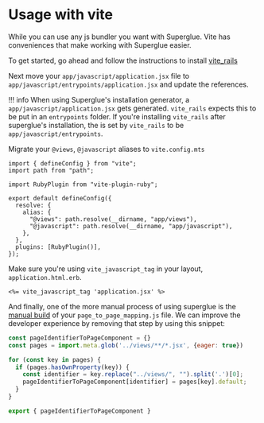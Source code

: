 # Usage with vite

While you can use any js bundler you want with Superglue. Vite has
conveniences that make working with Superglue easier.

To get started, go ahead and follow the instructions to install
[vite_rails](https://github.com/ElMassimo/vite_ruby?tab=readme-ov-file#installation-)


Next move your `app/javascript/application.jsx` file to
`app/javascript/entrypoints/application.jsx` and update the references.

!!! info
    When using Superglue's installation generator, a `app/javascript/application.jsx` gets
    generated. `vite_rails` expects this to be put in an `entrypoints` folder. If you're installing
    `vite_rails` after superglue's installation, the is set by `vite_rails` to be `app/javascript/entrypoints`.

Migrate your `@views`, `@javascript` aliases to `vite.config.mts`

```
import { defineConfig } from "vite";
import path from "path";

import RubyPlugin from "vite-plugin-ruby";

export default defineConfig({
  resolve: {
    alias: {
      "@views": path.resolve(__dirname, "app/views"),
      "@javascript": path.resolve(__dirname, "app/javascript"),
    },
  },
  plugins: [RubyPlugin()],
});
```

Make sure you're using `vite_javascript_tag` in your layout,
`application.html.erb`.

```
<%= vite_javascript_tag 'application.jsx' %>
```

And finally, one of the more manual process of using superglue is the [manual build]
of your `page_to_page_mapping.js` file. We can improve the developer experience by 
removing that step by using this snippet:

[manual build]: ../configuration.md

```javascript
const pageIdentifierToPageComponent = {}
const pages = import.meta.glob('../views/**/*.jsx', {eager: true})

for (const key in pages) {
  if (pages.hasOwnProperty(key)) {
    const identifier = key.replace("../views/", "").split('.')[0];
    pageIdentifierToPageComponent[identifier] = pages[key].default;
  }
}

export { pageIdentifierToPageComponent }
```
